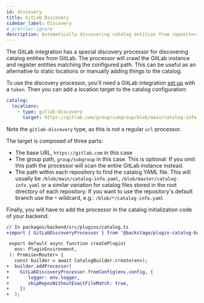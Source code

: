 ```yaml
---
id: discovery
title: GitLab Discovery
sidebar_label: Discovery
# prettier-ignore
description: Automatically discovering catalog entities from repositories in GitLab
---
```


The GitLab integration has a special discovery processor for discovering catalog
entities from GitLab. The processor will crawl the GitLab instance and register
entities matching the configured path. This can be useful as an alternative to
static locations or manually adding things to the catalog.

To use the discovery processor, you'll need a GitLab integration
[set up](locations.md) with a `token`. Then you can add a location target to the
catalog configuration:

```yaml
catalog:
  locations:
    - type: gitlab-discovery
      target: https://gitlab.com/group/subgroup/blob/main/catalog-info.yaml
```

Note the `gitlab-discovery` type, as this is not a regular `url` processor.

The target is composed of three parts:

- The base URL, `https://gitlab.com` in this case
- The group path, `group/subgroup` in this case. This is optional: If you omit
  this path the processor will scan the entire GitLab instance instead.
- The path within each repository to find the catalog YAML file. This will
  usually be `/blob/main/catalog-info.yaml`, `/blob/master/catalog-info.yaml` or
  a similar variation for catalog files stored in the root directory of each
  repository. If you want to use the repository's default branch use the `*`
  wildcard, e.g.: `/blob/*/catalog-info.yaml`

Finally, you will have to add the processor in the catalog initialization code
of your backend.

```diff
// In packages/backend/src/plugins/catalog.ts
+import { GitLabDiscoveryProcessor } from '@backstage/plugin-catalog-backend-module-gitlab';

 export default async function createPlugin(
   env: PluginEnvironment,
 ): Promise<Router> {
   const builder = await CatalogBuilder.create(env);
+  builder.addProcessor(
+    GitLabDiscoveryProcessor.fromConfig(env.config, {
+       logger: env.logger,
+       skipReposWithoutExactFileMatch: true,
+    })
+  );
```
